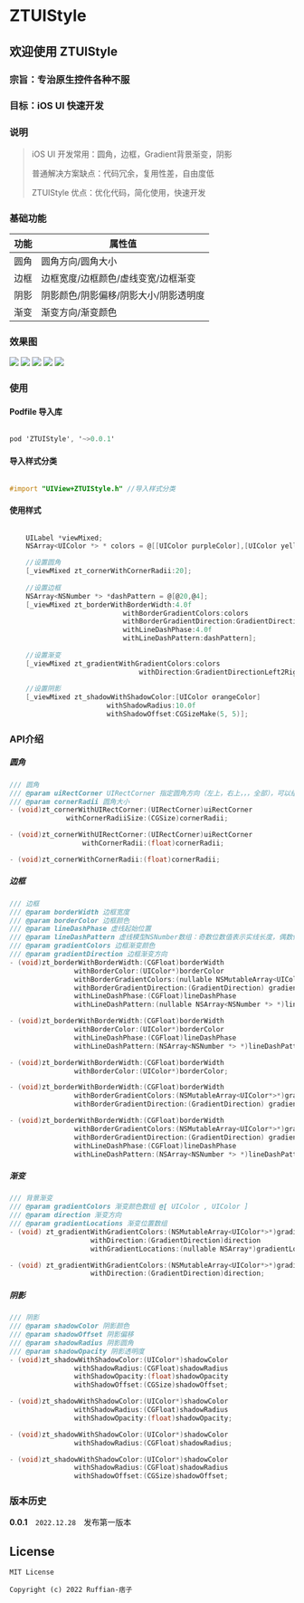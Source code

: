 # ZTUIStyle

## 欢迎使用 ZTUIStyle

### 宗旨：专治原生控件各种不服

### 目标：iOS UI 快速开发

### 说明

> iOS UI 开发常用：圆角，边框，Gradient背景渐变，阴影
>
> 普通解决方案缺点：代码冗余，复用性差，自由度低
>
> ZTUIStyle 优点：优化代码，简化使用，快速开发
>


### 基础功能

| 功能			| 属性值			 				        | 
| ------------- | -------------  				        | 
| 圆角 			| 圆角方向/圆角大小  			 	        | 
| 边框     		| 边框宽度/边框颜色/虚线变宽/边框渐变         | 
| 阴影     		| 阴影颜色/阴影偏移/阴影大小/阴影透明度       | 
| 渐变			| 渐变方向/渐变颜色  		                | 


### 效果图

![](image/image_04.png)  ![](image/image_05.png)
![](image/image_03.png)  ![](image/image_02.png)
![](image/image_01.png)


### 使用
#### Podfile 导入库

```objectivec

pod 'ZTUIStyle', '~>0.0.1'

```

#### 导入样式分类

```objectivec

#import "UIView+ZTUIStyle.h" //导入样式分类

```

#### 使用样式
```objectivec

    UILabel *viewMixed;
    NSArray<UIColor *> * colors = @[[UIColor purpleColor],[UIColor yellowColor]];

    //设置圆角
    [_viewMixed zt_cornerWithCornerRadii:20];
    
    //设置边框
    NSArray<NSNumber *> *dashPattern = @[@20,@4];
    [_viewMixed zt_borderWithBorderWidth:4.0f 
                            withBorderGradientColors:colors 
                            withBorderGradientDirection:GradientDirectionRight2Left 
                            withLineDashPhase:4.0f  
                            withLineDashPattern:dashPattern];
    
    //设置渐变
    [_viewMixed zt_gradientWithGradientColors:colors 
                                withDirection:GradientDirectionLeft2Right];
  
    //设置阴影
    [_viewMixed zt_shadowWithShadowColor:[UIColor orangeColor] 
                        withShadowRadius:10.0f 
                        withShadowOffset:CGSizeMake(5, 5)];
```

### API介绍

##### 圆角
```objectivec
/// 圆角
/// @param uiRectCorner UIRectCorner 指定圆角方向（左上，右上，，，全部），可以组合使用
/// @param cornerRadii 圆角大小
- (void)zt_cornerWithUIRectCorner:(UIRectCorner)uiRectCorner 
              withCornerRadiiSize:(CGSize)cornerRadii;

- (void)zt_cornerWithUIRectCorner:(UIRectCorner)uiRectCorner 
                  withCornerRadii:(float)cornerRadii;

- (void)zt_cornerWithCornerRadii:(float)cornerRadii;
```

##### 边框
```objectivec
/// 边框
/// @param borderWidth 边框宽度
/// @param borderColor 边框颜色
/// @param lineDashPhase 虚线起始位置
/// @param lineDashPattern 虚线模型NSNumber数组：奇数位数值表示实线长度，偶数位数值表示空白长度
/// @param gradientColors 边框渐变颜色
/// @param gradientDirection 边框渐变方向
- (void)zt_borderWithBorderWidth:(CGFloat)borderWidth 
                withBorderColor:(UIColor*)borderColor 
                withBorderGradientColors:(nullable NSMutableArray<UIColor*>*)gradientColors 
                withBorderGradientDirection:(GradientDirection) gradientDirection 
                withLineDashPhase:(CGFloat)lineDashPhase 
                withLineDashPattern:(nullable NSArray<NSNumber *> *)lineDashPattern;

- (void)zt_borderWithBorderWidth:(CGFloat)borderWidth 
                withBorderColor:(UIColor*)borderColor 
                withLineDashPhase:(CGFloat)lineDashPhase 
                withLineDashPattern:(NSArray<NSNumber *> *)lineDashPattern;

- (void)zt_borderWithBorderWidth:(CGFloat)borderWidth 
                withBorderColor:(UIColor*)borderColor;

- (void)zt_borderWithBorderWidth:(CGFloat)borderWidth 
                withBorderGradientColors:(NSMutableArray<UIColor*>*)gradientColors 
                withBorderGradientDirection:(GradientDirection) gradientDirection;

- (void)zt_borderWithBorderWidth:(CGFloat)borderWidth 
                withBorderGradientColors:(NSMutableArray<UIColor*>*)gradientColors 
                withBorderGradientDirection:(GradientDirection) gradientDirection 
                withLineDashPhase:(CGFloat)lineDashPhase 
                withLineDashPattern:(NSArray<NSNumber *> *)lineDashPattern;
```

##### 渐变
```objectivec
/// 背景渐变
/// @param gradientColors 渐变颜色数组 @[ UIColor , UIColor ]
/// @param direction 渐变方向
/// @param gradientLocations 渐变位置数组
- (void) zt_gradientWithGradientColors:(NSMutableArray<UIColor*>*)gradientColors 
                    withDirection:(GradientDirection)direction 
                    withGradientLocations:(nullable NSArray*)gradientLocations;

- (void) zt_gradientWithGradientColors:(NSMutableArray<UIColor*>*)gradientColors 
                    withDirection:(GradientDirection)direction;
```

##### 阴影
```objectivec
/// 阴影
/// @param shadowColor 阴影颜色
/// @param shadowOffset 阴影偏移
/// @param shadowRadius 阴影圆角
/// @param shadowOpacity 阴影透明度
- (void)zt_shadowWithShadowColor:(UIColor*)shadowColor 
                withShadowRadius:(CGFloat)shadowRadius 
                withShadowOpacity:(float)shadowOpacity 
                withShadowOffset:(CGSize)shadowOffset;

- (void)zt_shadowWithShadowColor:(UIColor*)shadowColor 
                withShadowRadius:(CGFloat)shadowRadius 
                withShadowOpacity:(float)shadowOpacity;

- (void)zt_shadowWithShadowColor:(UIColor*)shadowColor 
                withShadowRadius:(CGFloat)shadowRadius;

- (void)zt_shadowWithShadowColor:(UIColor*)shadowColor 
                withShadowRadius:(CGFloat)shadowRadius 
                withShadowOffset:(CGSize)shadowOffset;
```



### 版本历史

**0.0.1**　`2022.12.28`　发布第一版本


## License

```
MIT License

Copyright (c) 2022 Ruffian-痞子
```

